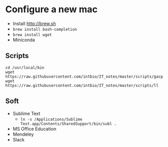 # Configure a new mac
- Install http://brew.sh
- `brew install bash-completion`
- `brew install wget`
- Miniconda

## Scripts
```
cd /usr/local/bin
wget https://raw.githubusercontent.com/intbio/IT_notes/master/scripts/gacp
wget https://raw.githubusercontent.com/intbio/IT_notes/master/scripts/ll
```



## Soft
- Sublime Text
   - `ln -s /Applications/Sublime Text.app/Contents/SharedSupport/bin/subl .`
- MS Office Education
- Mendeley
- Slack

